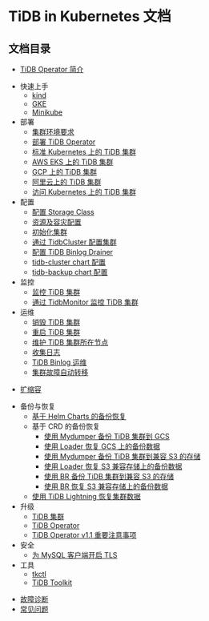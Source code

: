 # TiDB in Kubernetes 文档

<!-- markdownlint-disable MD007 -->
<!-- markdownlint-disable MD032 -->

## 文档目录

- [TiDB Operator 简介](tidb-operator-overview.md)
+ 快速上手
  - [kind](deploy-tidb-from-kubernetes-kind.md)
  - [GKE](deploy-tidb-from-kubernetes-gke.md)
  - [Minikube](deploy-tidb-from-kubernetes-minikube.md)
+ 部署
  - [集群环境要求](prerequisites.md)
  - [部署 TiDB Operator](deploy-tidb-operator.md)
  - [标准 Kubernetes 上的 TiDB 集群](deploy-on-general-kubernetes.md)
  - [AWS EKS 上的 TiDB 集群](deploy-on-aws-eks.md)
  - [GCP 上的 TiDB 集群](deploy-on-gcp-gke.md)
  - [阿里云上的 TiDB 集群](deploy-on-alibaba-cloud.md)
  - [访问 Kubernetes 上的 TiDB 集群](access-tidb.md)
+ 配置
  - [配置 Storage Class](configure-storage-class.md)
  - [资源及容灾配置](configure-a-tidb-cluster.md)
  - [初始化集群](initialize-a-cluster.md)
  - [通过 TidbCluster 配置集群](configure-cluster-using-tidbcluster.md)
  - [配置 TiDB Binlog Drainer](configure-tidb-binlog-drainer.md)
  - [tidb-cluster chart 配置](tidb-cluster-chart-config.md)
  - [tidb-backup chart 配置](configure-backup.md)
+ 监控
  - [监控 TiDB 集群](monitor-a-tidb-cluster.md)
  - [通过 TidbMonitor 监控 TiDB 集群](monitor-using-tidbmonitor.md)
+ 运维
  - [销毁 TiDB 集群](destroy-a-tidb-cluster.md)
  - [重启 TiDB 集群](restart-a-tidb-cluster.md)
  - [维护 TiDB 集群所在节点](maintain-a-kubernetes-node.md)
  - [收集日志](collect-tidb-binlogs.md)
  - [TiDB Binlog 运维](maintain-tidb-binlog.md)
  - [集群故障自动转移](use-auto-failover.md)
- [扩缩容](scale-a-tidb-cluster.md)
+ 备份与恢复
  - [基于 Helm Charts 的备份恢复](backup-and-restore-using-helm-charts.md)
  + 基于 CRD 的备份恢复
    - [使用 Mydumper 备份 TiDB 集群到 GCS](backup-to-gcs.md)
    - [使用 Loader 恢复 GCS 上的备份数据](restore-from-gcs.md)
    - [使用 Mydumper 备份 TiDB 集群到兼容 S3 的存储](backup-to-s3.md)
    - [使用 Loader 恢复 S3 兼容存储上的备份数据](restore-from-s3.md)
    - [使用 BR 备份 TiDB 集群到兼容 S3 的存储](backup-to-aws-s3-using-br.md)
    - [使用 BR 恢复 S3 兼容存储上的备份数据](restore-from-aws-s3-using-br.md)
  - [使用 TiDB Lightning 恢复集群数据](restore-data-using-tidb-lightning.md)
+ 升级
  - [TiDB 集群](upgrade-a-tidb-cluster.md)
  - [TiDB Operator](upgrade-tidb-operator.md)
  - [TiDB Operator v1.1 重要注意事项](notes-tidb-operator-v1.1.md)
+ 安全
  - [为 MySQL 客户端开启 TLS](enable-tls-for-mysql-client.md)
+ 工具
  - [tkctl](use-tkctl.md)
  - [TiDB Toolkit](tidb-toolkit.md)
- [故障诊断](troubleshoot.md)
- [常见问题](faq.md)

